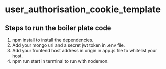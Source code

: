 # user_authorisation_cookie_template

## Steps to run the boiler plate code
  1. npm install to install the dependencies.
  2. Add your mongo uri and a secret jwt token in .env file.
  3. Add your frontend host address in origin in app.js file to whitelist your host.
  4. npm run start in terminal to run with nodemon.
